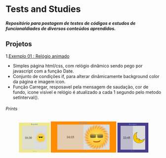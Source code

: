 # Tests and Studies
##### Repositório para postagem de testes de códigos e estudos de funcionaldiades de diversos conteúdos aprendidos.

## **Projetos**

1.[Exemplo 01 : Relógio animado](https://github.com/douglas-vitor/tests_and_studies/tree/master/exemplo01-relogio_animado)
- Simples página html/css, com relógio dinâmico sendo pego por javascript com a função Date.
- Conjunto de condições if, para alterar dinâmicamente background color da página e imagem icon.
- Função Carregar, resposavel pela mensagem de saudação, cor de fundo, icone visivel e relógio é atualizado a cada 1 segundo pelo metodo setInterval().
###### Prints
<div align="center">
<img src="exemplo01-relogio_animado/prints/manha.png" width="100px" height="auto">
<img src="exemplo01-relogio_animado/prints/tarde.png" width="auto" height="100px">
<img src="exemplo01-relogio_animado/prints/noite.png" width="100px" height="auto">
</div>
